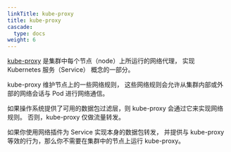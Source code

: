 ```yaml
---
linkTitle: kube-proxy
title: kube-proxy
cascade:
  type: docs
weight: 6
---
```


[kube-proxy](https://kubernetes.io/zh-cn/docs/concepts/architecture/#kube-proxy) 是集群中每个节点（node）上所运行的网络代理，
实现 Kubernetes 服务（Service） 概念的一部分。

kube-proxy 维护节点上的一些网络规则， 这些网络规则会允许从集群内部或外部的网络会话与 Pod 进行网络通信。

如果操作系统提供了可用的数据包过滤层，则 kube-proxy 会通过它来实现网络规则。 否则，kube-proxy 仅做流量转发。

如果你使用网络插件为 Service 实现本身的数据包转发， 并提供与 kube-proxy 等效的行为，那么你不需要在集群中的节点上运行
kube-proxy。
